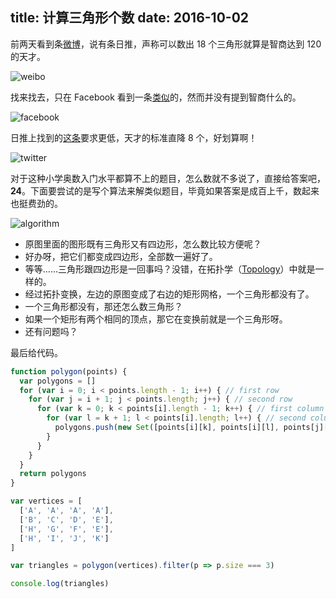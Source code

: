 title: 计算三角形个数
date: 2016-10-02
---
前两天看到条[微博](http://weibo.com/1918021250/EaAnvy7Dk)，说有条日推，声称可以数出 18 个三角形就算是智商达到 120 的天才。

![weibo](/assets/images/2016/10/weibo.png)

<!-- more -->

找来找去，只在 Facebook 看到一条[类似](https://www.facebook.com/jp.vonvon.me/photos/pb.793638357385586.-2207520000.1461821073./995672220515531/)的，然而并没有提到智商什么的。

![facebook](/assets/images/2016/10/facebook.png)

日推上找到的[这条](https://twitter.com/koukousei_wa/status/727877849739202563)要求更低，天才的标准直降 8 个，好划算啊！

![twitter](/assets/images/2016/10/twitter.png)

对于这种小学奥数入门水平都算不上的题目，怎么数就不多说了，直接给答案吧，**24**。下面要尝试的是写个算法来解类似题目，毕竟如果答案是成百上千，数起来也挺费劲的。

![algorithm](/assets/images/2016/10/algorithm.png)

+ 原图里面的图形既有三角形又有四边形，怎么数比较方便呢？
+ 好办呀，把它们都变成四边形，全部数一遍好了。
+ 等等……三角形跟四边形是一回事吗？没错，在拓扑学（[Topology](https://en.wikipedia.org/wiki/Topology)）中就是一样的。
+ 经过拓扑变换，左边的原图变成了右边的矩形网格，一个三角形都没有了。
+ 一个三角形都没有，那还怎么数三角形？
+ 如果一个矩形有两个相同的顶点，那它在变换前就是一个三角形呀。
+ 还有问题吗？

最后给代码。

```js
function polygon(points) {
  var polygons = []
  for (var i = 0; i < points.length - 1; i++) { // first row
    for (var j = i + 1; j < points.length; j++) { // second row
      for (var k = 0; k < points[i].length - 1; k++) { // first column
        for (var l = k + 1; l < points[i].length; l++) { // second column
          polygons.push(new Set([points[i][k], points[i][l], points[j][k], points[j][l]]))
        }
      }
    }
  }
  return polygons
}

var vertices = [
  ['A', 'A', 'A', 'A'],
  ['B', 'C', 'D', 'E'],
  ['H', 'G', 'F', 'E'],
  ['H', 'I', 'J', 'K']
]

var triangles = polygon(vertices).filter(p => p.size === 3)

console.log(triangles)
```
